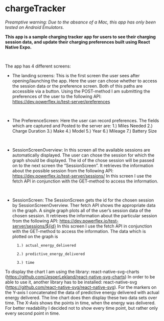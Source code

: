 # chargeTracker


*Preamptive warning: Due to the absance of a Mac, this app has only been tested on Android Emulators.*
</br>

**This app is a sample charging tracker app for users to see their charging session data, and update their charging preferences built using React Native Expo.**

</br>

The app has 4 different screens:
</br>
* The landing screens: This is the first screen the user sees after opening/launching the app. Here the user can chose whether to access the session data or the preference screen. Both of this paths are accessible via a button. Using the POST-method I am submitting the preferences of the user to the following API: https://dev.powerflex.io/test-server/preferences

</br>

* The PreferenceScreen: Here the user can record preferences. The fields which are captured and Posted to the server are:
1.)	Miles Needed 
2.)	Charge Duration 
3.)	Make 
4.)	Model 
5.)	Year 
6.)	Mileage 
7.)	Battery Size

</br>

* SessionScreenOverview: In this screen all the available sessions are automatically displayed. The user can chose the session for which the graph should be displayed. The id of the chose session will be passed on to the next screen the “SessionScreen”. It retrieves the information about the possible session from the following API: https://dev.powerflex.io/test-server/sessions/ In this screen I use the fetch API in conjunction with the GET-method to access the information.

</br>

* SessionScreen: The SessionScreen gets the id for the chosen session by SessionScreenOverview. Ther fetch API shows the appropriate data in the graph. A single graph plots all of the user’s session data of the chosen session. It retrieves the information about the particular session from the following API: https://dev.powerflex.io/test-server/sessions/${id}  In this screen I use the fetch API in conjunction with the GET-method to access the information. The data which is plotted on the graph is 
 
        1.)	actual_energy_delivered
      
        2.)	predictive_energy_delivered
         
        3.)	time

 To display the chart I am using the library: react-native-svg-charts (https://github.com/JesperLekland/react-native-svg-charts) In order to be able to use it, another library has to be installed: react-native-svg (https://github.com/react-native-svg/react-native-svg). For the markers on the Y-axis I concatenated the data of predictive energy delivered with actual energy delivered. The line chart does then display these two data sets over time. The X-Axis shows the points in time, when the energy was delivered. For better readability I decided not to show every time point, but rather only every second point in time. 




